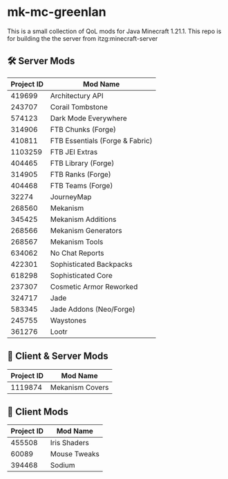 # mk-mc-greenlan
This is a small collection of QoL mods for Java Minecraft 1.21.1. This repo is for building the the server from itzg:minecraft-server

## 🛠️ Server Mods

| Project ID | Mod Name                      |
|------------|-------------------------------|
| 419699     | Architectury API              |
| 243707     | Corail Tombstone              |
| 574123     | Dark Mode Everywhere          |
| 314906     | FTB Chunks (Forge)            |
| 410811     | FTB Essentials (Forge & Fabric) |
| 1103259    | FTB JEI Extras                |
| 404465     | FTB Library (Forge)           |
| 314905     | FTB Ranks (Forge)             |
| 404468     | FTB Teams (Forge)             |
| 32274      | JourneyMap                    |
| 268560     | Mekanism                      |
| 345425     | Mekanism Additions            |
| 268566     | Mekanism Generators           |
| 268567     | Mekanism Tools                |
| 634062     | No Chat Reports               |
| 422301     | Sophisticated Backpacks       |
| 618298     | Sophisticated Core            |
| 237307     | Cosmetic Armor Reworked       |
| 324717     | Jade                          |
| 583345     | Jade Addons (Neo/Forge)       |
| 245755     | Waystones                     |
| 361276     | Lootr                         |

## 🔄 Client & Server Mods

| Project ID | Mod Name          |
|------------|-------------------|
| 1119874    | Mekanism Covers   |

## 🧩 Client Mods

| Project ID | Mod Name     |
|------------|--------------|
| 455508     | Iris Shaders |
| 60089      | Mouse Tweaks |
| 394468     | Sodium       |
